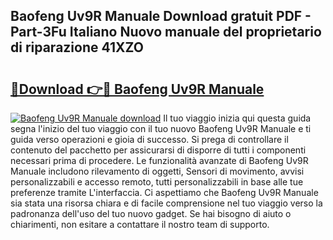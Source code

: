 ## Baofeng Uv9R Manuale Download gratuit PDF - Part-3Fu Italiano Nuovo manuale del proprietario di riparazione 41XZO

# <h2><a href="http://dfdlgwq.blite.top/?on=Baofeng+Uv9R+Manuale">🔗Download 👉🔴 Baofeng Uv9R Manuale</a></h2>

[![Baofeng Uv9R Manuale download](https://i.imgur.com/lujVjoI.png)](http://dfdlgwq.blite.top/?on=Baofeng+Uv9R+Manuale)
Il tuo viaggio inizia qui questa guida segna l'inizio del tuo viaggio con il tuo nuovo Baofeng Uv9R Manuale e ti guida verso operazioni e gioia di successo. Si prega di controllare il contenuto del pacchetto per assicurarsi di disporre di tutti i componenti necessari prima di procedere. Le funzionalità avanzate di Baofeng Uv9R Manuale includono rilevamento di oggetti, Sensori di movimento, avvisi personalizzabili e accesso remoto, tutti personalizzabili in base alle tue preferenze tramite L'interfaccia. Ci aspettiamo che Baofeng Uv9R Manuale sia stata una risorsa chiara e di facile comprensione nel tuo viaggio verso la padronanza dell'uso del tuo nuovo gadget. Se hai bisogno di aiuto o chiarimenti, non esitare a contattare il nostro team di supporto.
